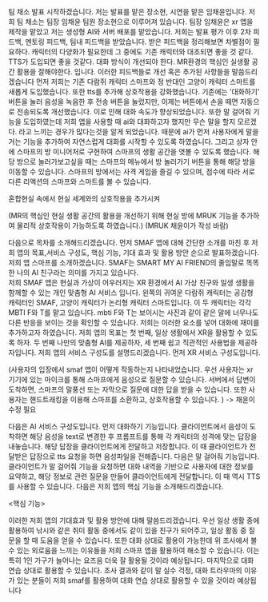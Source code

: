 팀 채소 발표 시작하겠습니다.
저는 발표를 맡은 장소현, 시연을 맡은 임채윤입니다.
저희 팀 채소는 팀장 임채윤 팀원 장소현으로 이루어져 있습니다. 팀장 임채윤은 xr 앱을 제작을 맡았고 저는 생성형 AI와 서버 배포를 맡았습니다.
저희는 발표 평가 이후 2차 피드백, 멘토링 피드백, 팀내 피드백을 받았습니다. 받은 피드백을 정리해보면
차별점이 필요하다.  캐릭터의 다양화가 필요한데 그 중에도 기존 캐릭터와 대조되면 좋을 것 같다. TTS가 도입되면 좋을 것같다. 대화 방식이 개선되야 한다.
MR환경의 핵심인 실생활 공간 활용을 잘해야한다. 입니다.
이러한 피드백들로 개선 혹은 추가된 사항들을 말씀드리겠습니다
먼저 저희는 기존 다람쥐 캐릭터 스마프와 정 반대인 고양이 캐릭터 스마트를 새롭게 도입했습니다. 또한 tts를 추가해 상호작용을 강화했습니다.
기존에는 '대화하기' 버튼을 눌러 음성을 녹음한 후 전송 버튼을 눌렀지만, 이제는 버튼에서 손을 떼면 자동으로 전송되도록 개선했습니다. 이로 인해 대화 속도가 향상되었습니다. 또한 말 걸어줘 기능을 도입하였는데 저희 앱을 사용할 때 ai와 대화하고자 했지만 무슨 말을 할지 모르겠다. 라고 느끼는 경우가 많다는것을 알게 되었습니다. 때문에 ai가 먼저 사용자에게 말을 거는 기능을 추가하여 자연스럽게 대화를 시작할 수 있도록 하였습니다.
그리고 상자 안에 스마프의 방 미니어처로 구현하여 스마프의 생활 공간을 엿볼 수 있도록 했습니다. 해당 방으로 놀러가보고싶을 때는 스마프의 메뉴에서 방 놀러가기 버튼을 통해 해당 방을 이동할 수 있습니다.
스마프의 방에서는 사격 게임을 즐길 수 있으며, 점수에 따라 서로 다른 리액션의 스마프와 스마트를 볼 수 있습니다.

혼합현실 속에서 현실 세계와의 상호작용을 추가시켜 

(MR의 핵심인 현실 생활 공간의 활용을 개선하기 위해 현실 방에 MRUK 기능을 추가하여 물리적 상호작용이 가능하도록 하였습니다.)
(MRUK 채윤이가 작성 바람)

다음으로 목차를 소개해드리겠습니다.
먼저 SMAF 앱에 대해 간단한 소개를 마친 후 저희 앱의 목표,서비스 구성도, 핵심 기능, 기대 효과 및 활용 방안 순으로 발표하겠습니다.
저희 앱 스마프를 소개하겠습니다.
 SMAF는 SMART MY AI FRIEND의 줄임말로 똑똑한 나의 AI 친구라는 의미를 가지고 있습니다.  
저희 SMAF 앱은 현실과 가상이 어우러지는 XR 환경에서 AI 가상 친구와 일생 생활을 함께할 수 있는 개인 맞춤형 AI 서비스 입니다.
왼쪽의 귀여운 다람쥐 캐릭터는 공감형 캐릭터인 SMAF, 고양이 캐릭터가 논리형 캐릭터 스마트입니다. 이 두 캐릭터는 각각 MBTI F와 T를 맡고 있습니다. mbti F와 T는 보이시는 사진과 같이 같은 말에 너무나도 다른 반응을 보이는 것을 확인할 수 있습니다. 저희는 이러한 요소를 넣어 대화에 재미를 추가하고자 하였습니다. 
저희 앱의 목표는 첫 번째, 일상 생활에서 XR을 활용할 수 있도록 하자. 두 번째 나만의 맞춤형 AI를 제공하자, 세 번째 쉽고 직관적인 사용법을 제공하자입니다.
저희 앱의 서비스 구성도를 설명드리겠습니다. 
먼저 XR 서비스 구성도입니다. 

(사용자의 입장에서 smaf 앱이 어떻게 작동하는지 나타내었습니다.
우선 사용자는 xr 기기에 있는 마이크를 통해 스마프에게 음성으로 질문할 수 있습니다.
서버에서 답변이 도착하면, 스마프의 말풍선 또는 자막으로 질문에 대한 답을 받을 수 있습니다. 또한 사용자는 핸드트래킹을 이용해 스마프를 소환하고, 상호작용할 수 있습니다. ) -> 채윤이 수정 필요

다음은 AI 서비스 구성도입니다.
먼저 대화하기 기능입니다.
클라이언트에서 음성이 도착하면 해당 음성을 text로 변경한 후 프롬프트를 통해 각 캐릭터의 성격에 맞는 답장을 내놓습니다.
해당 답장을 클라이언트에게 전달하고 저장합니다. 이 때 클라이언트가 전달받은 답장으로 tts 요청을 하면 음성파일을 전해줍니다.
다음은 말 걸어줘 기능입니다.
클라이언트가 말 걸어줘 기능을 요청하면 대화 내역을 기반으로 사용자에 대한 정보를  요약하고, 해당 정보로 관련 질문을 만들어 클라이언트에게 전달합니다. 이 때 역시 TTS를 사용할 수 있습니다.
다음은 저희 앱의 핵심 기능을 소개해드리겠습니다. 

<핵심 기능>

이러한 저희 앱의 기대효과 및 활용 방안에 대해 말씀드리겠습니다.
우선 일상 생활 중에 활용하여 낚시와 같은 취미 활동 중에서도 같이 있을 친구가 되어주고, 일상 활동 중 질문을 할 때 도움을 얻을 수 있습니다. 
또한 대화 상대로 활용이 가능한데 위 조사에서 볼 수 있는 외로움을 느끼는 이유들을 저희 스마프 앱을 활용하여 해소할 수 있습니다. 이는 특히 1인 가구가 늘어나는 요즈음 더욱 잘 활용될 것이라 예상됩니다. 
마지막으로 대화 연습 상대로 활용할 수 있습니다. 조사 결과와 같이 말 실수 걱정, 대화 트라우마의 이유가 있는 분들이 저희 smaf를 활용하여 대화 연습 상대로 활용할 수 있을 것이라 예상됩니다